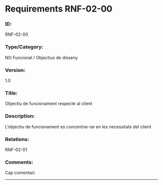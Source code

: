 # Requirements RNF-02-00

### ID:
RNF-02-00

### Type/Category:
NO Funcional / Objectius de disseny

### Version:
1.0

### Title:
Objectiu de funcionament respecte al client

### Description:
L’objectiu de funcionament es concentrar-se en les necessitats del client

### Relations:
RNF-02-01

### Comments:
Cap comentari.

---

